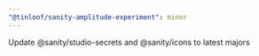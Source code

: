 ```yaml
---
"@tinloof/sanity-amplitude-experiment": minor
---
```


Update @sanity/studio-secrets and @sanity/icons to latest majors
